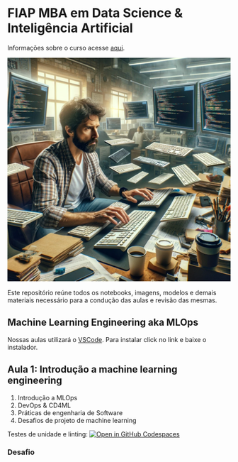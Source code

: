 # FIAP MBA em Data Science & Inteligência Artificial 

Informações sobre o curso acesse [aqui](https://www.fiap.com.br/live/mba/mba-em-data-science-artificial-intelligence/).

![alt text](images/mle.png)

Este repositório reúne todos os notebooks, imagens, modelos e demais materiais necessário para a condução das aulas e revisão das mesmas.

## Machine Learning Engineering aka MLOps

Nossas aulas utilizará o [VSCode](https://code.visualstudio.com/). Para instalar click no link e baixe o instalador.

## Aula 1: Introdução a machine learning engineering

1. Introdução a MLOps
2. DevOps & CD4ML
3. Práticas de engenharia de Software
4. Desafios de projeto de machine learning

Testes de unidade e linting: [![Open in GitHub Codespaces](https://github.com/codespaces/badge.svg)](https://codespaces.new/michelpf/fiap-ds-machine-learning-engineering/tree/main/aula-1/unit-testing-linting)

### Desafio

